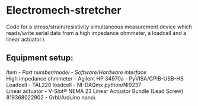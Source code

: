 # Electromech-stretcher
Code for a stress/strain/resistivity simultaneous measurement device which reads/write serial data from a high impedance ohmmeter, a loadcell and a linear actuator.\

## Equipment setup:
*Item - Part number/model - Software/Hardware interface*\
High impedance ohmmeter - Agilent HP 34970a - PyVISA/GPIB-USB-HS\
Loadcell - TAL220 loadcell - NI-DAQmx python/NI9237\
Linear actuator - V-Slot® NEMA 23 Linear Actuator Bundle (Lead Screw) 819368022902 - Grbl/Arduino nano\

